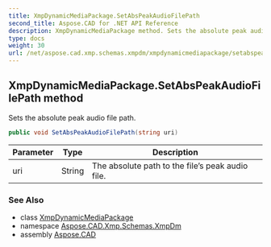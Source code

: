 ```yaml
---
title: XmpDynamicMediaPackage.SetAbsPeakAudioFilePath
second_title: Aspose.CAD for .NET API Reference
description: XmpDynamicMediaPackage method. Sets the absolute peak audio file path
type: docs
weight: 30
url: /net/aspose.cad.xmp.schemas.xmpdm/xmpdynamicmediapackage/setabspeakaudiofilepath/
---
```

## XmpDynamicMediaPackage.SetAbsPeakAudioFilePath method

Sets the absolute peak audio file path.

```csharp
public void SetAbsPeakAudioFilePath(string uri)
```

| Parameter | Type | Description |
| --- | --- | --- |
| uri | String | The absolute path to the file’s peak audio file. |

### See Also

* class [XmpDynamicMediaPackage](../)
* namespace [Aspose.CAD.Xmp.Schemas.XmpDm](../../../aspose.cad.xmp.schemas.xmpdm/)
* assembly [Aspose.CAD](../../../)


